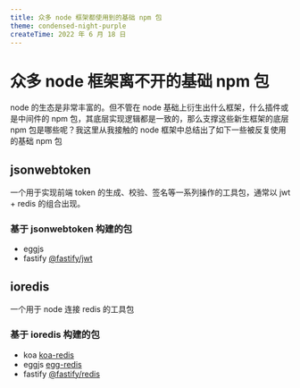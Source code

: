 ```yaml
---
title: 众多 node 框架都使用到的基础 npm 包
theme: condensed-night-purple
createTime: 2022 年 6 月 18 日
---
```

# 众多 node 框架离不开的基础 npm 包

node 的生态是非常丰富的。但不管在 node 基础上衍生出什么框架，什么插件或是中间件的 npm 包，其底层实现逻辑都是一致的，那么支撑这些新生框架的底层 npm 包是哪些呢？我这里从我接触的 node 框架中总结出了如下一些被反复使用的基础 npm 包

## jsonwebtoken
一个用于实现前端 token 的生成、校验、签名等一系列操作的工具包，通常以 jwt + redis 的组合出现。

### 基于 jsonwebtoken 构建的包
- eggjs
- fastify [@fastify/jwt](!https://github.com/nearform/fast-jwt/blob/master/package.json)

## ioredis
一个用于 node 连接 redis 的工具包
### 基于 ioredis 构建的包
- koa [koa-redis](!https://github.com/koajs/koa-redis)
- eggjs [egg-redis](!https://github.com/eggjs/egg-redis)
- fastify [@fastify/redis](!https://github.com/fastify/fastify-redis)

